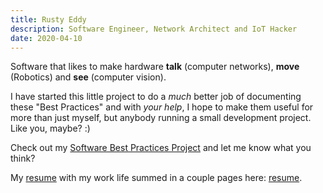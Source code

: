 ```yaml
---
title: Rusty Eddy
description: Software Engineer, Network Architect and IoT Hacker
date: 2020-04-10
---
```


Software that likes to make hardware **talk**
(computer networks), **move** (Robotics) and **see** (computer
vision). 

I have started this little project to do a *much* better job of
documenting these "Best Practices" and with *your help*, I hope to
make them useful for more than just myself, but anybody running a
small development project. Like you, maybe?  :)

Check out my [Software Best Practices Project](/software) and let me
know what you think?

My [resume](/resume) with my work life summed in a couple pages here:
[resume](/resume).  

